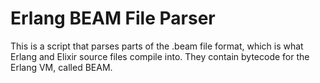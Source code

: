 # Erlang BEAM File Parser

This is a script that parses parts of the .beam file format, which is
what Erlang and Elixir source files compile into. They contain
bytecode for the Erlang VM, called BEAM.
